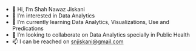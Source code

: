 - 👋 Hi, I’m Shah Nawaz Jiskani
- 👀 I’m interested in Data Analytics
- 🌱 I’m currently learning Data Analytics, Visualizations, Use and Predications
- 💞️ I’m looking to collaborate on Data Analytics specially in Public Health
- 📫 I can be reached on snjiskani@gmail.com

<!---
snjiskani/snjiskani is a ✨ special ✨ repository because its `README.md` (this file) appears on your GitHub profile.
You can click the Preview link to take a look at your changes.
--->
